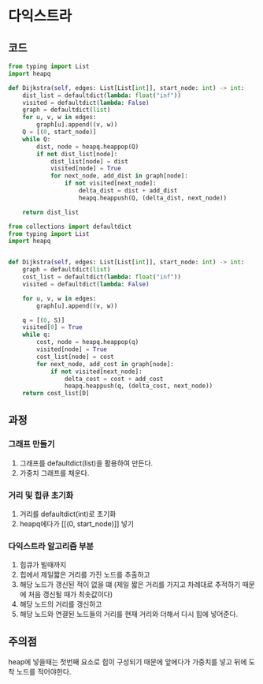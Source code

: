 # 다익스트라

## 코드

```py
from typing import List
import heapq

def Dijkstra(self, edges: List[List[int]], start_node: int) -> int:
    dist_list = defaultdict(lambda: float("inf"))
    visited = defaultdict(lambda: False)
    graph = defaultdict(list)
    for u, v, w in edges:
        graph[u].append((v, w))
    Q = [(0, start_node)]
    while Q:
        dist, node = heapq.heappop(Q)
        if not dist_list[node]:
            dist_list[node] = dist
            visited[node] = True
            for next_node, add_dist in graph[node]:
                if not visited[next_node]:
                    delta_dist = dist + add_dist
                    heapq.heappush(Q, (delta_dist, next_node))

    return dist_list
```

```py
from collections import defaultdict
from typing import List
import heapq


def Dijkstra(self, edges: List[List[int]], start_node: int) -> int:
    graph = defaultdict(list)
    cost_list = defaultdict(lambda: float("inf"))
    visited = defaultdict(lambda: False)

    for u, v, w in edges:
        graph[u].append((v, w))

    q = [(0, S)]
    visited[0] = True
    while q:
        cost, node = heapq.heappop(q)
        visited[node] = True
        cost_list[node] = cost
        for next_node, add_cost in graph[node]:
            if not visited[next_node]:
                delta_cost = cost + add_cost
                heapq.heappush(q, (delta_cost, next_node))
    return cost_list[D]

```

## 과정

### 그래프 만들기

1. 그래프를 defaultdict(list)을 활용하여 만든다.
2. 가중치 그래프를 채운다.

### 거리 및 힙큐 초기화

1. 거리를 defaultdict(int)로 초기화
2. heapq에다가 [[(0, start_node)]] 넣기

### 다익스트라 알고리즘 부분

1. 힙큐가 빌때까지
2. 힙에서 제일짧은 거리를 가진 노드를 추출하고
3. 해당 노드가 갱신된 적이 없을 떄
   (제일 짧은 거리를 가지고 차례대로 추적하기 때문에 처음 갱신될 때가 최솟값이다)
4. 해당 노드의 거리를 갱신하고
5. 해당 노드와 연결된 노드들의 거리를 현재 거리와 더해서 다시 힙에 넣어준다.

## 주의점

heap에 넣을때는 첫번째 요소로 힙이 구성되기 때문에 앞에다가 가중치를 넣고 뒤에 도착 노드를 적어야한다.
